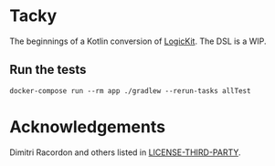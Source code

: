 # Tacky

The beginnings of a Kotlin conversion of [LogicKit](https://github.com/kyouko-taiga/LogicKit). The DSL is a WIP.

## Run the tests

`docker-compose run --rm app ./gradlew --rerun-tasks allTest`

# Acknowledgements

Dimitri Racordon and others listed in [LICENSE-THIRD-PARTY](LICENSE-THIRD-PARTY).

